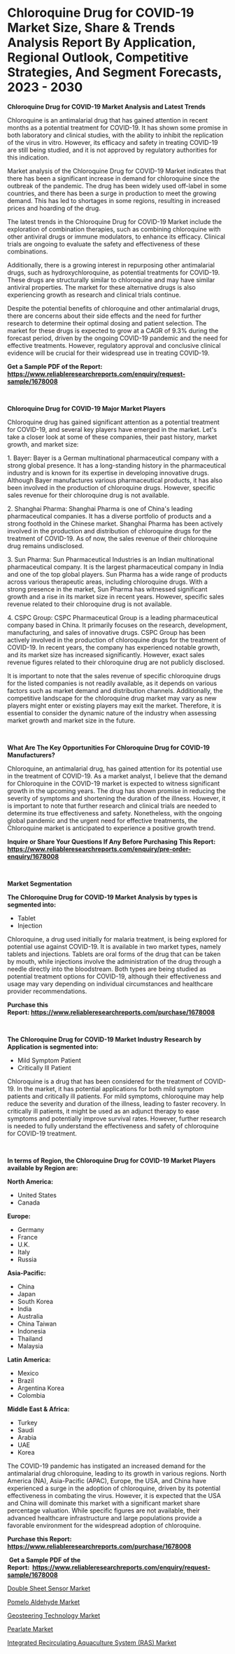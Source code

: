 <p><h1>Chloroquine Drug for COVID-19 Market Size, Share & Trends Analysis Report By Application, Regional Outlook, Competitive Strategies, And Segment Forecasts, 2023 - 2030</h1></p><p><strong>Chloroquine Drug for COVID-19 Market Analysis and Latest Trends</strong></p>
<p><p>Chloroquine is an antimalarial drug that has gained attention in recent months as a potential treatment for COVID-19. It has shown some promise in both laboratory and clinical studies, with the ability to inhibit the replication of the virus in vitro. However, its efficacy and safety in treating COVID-19 are still being studied, and it is not approved by regulatory authorities for this indication.</p><p>Market analysis of the Chloroquine Drug for COVID-19 Market indicates that there has been a significant increase in demand for chloroquine since the outbreak of the pandemic. The drug has been widely used off-label in some countries, and there has been a surge in production to meet the growing demand. This has led to shortages in some regions, resulting in increased prices and hoarding of the drug.</p><p>The latest trends in the Chloroquine Drug for COVID-19 Market include the exploration of combination therapies, such as combining chloroquine with other antiviral drugs or immune modulators, to enhance its efficacy. Clinical trials are ongoing to evaluate the safety and effectiveness of these combinations.</p><p>Additionally, there is a growing interest in repurposing other antimalarial drugs, such as hydroxychloroquine, as potential treatments for COVID-19. These drugs are structurally similar to chloroquine and may have similar antiviral properties. The market for these alternative drugs is also experiencing growth as research and clinical trials continue.</p><p>Despite the potential benefits of chloroquine and other antimalarial drugs, there are concerns about their side effects and the need for further research to determine their optimal dosing and patient selection. The market for these drugs is expected to grow at a CAGR of 9.3% during the forecast period, driven by the ongoing COVID-19 pandemic and the need for effective treatments. However, regulatory approval and conclusive clinical evidence will be crucial for their widespread use in treating COVID-19.</p></p>
<p><strong>Get a Sample PDF of the Report:&nbsp; <a href="https://www.reliableresearchreports.com/enquiry/request-sample/1678008">https://www.reliableresearchreports.com/enquiry/request-sample/1678008</a></strong></p>
<p>&nbsp;</p>
<p><strong>Chloroquine Drug for COVID-19 Major Market Players</strong></p>
<p><p>Chloroquine drug has gained significant attention as a potential treatment for COVID-19, and several key players have emerged in the market. Let's take a closer look at some of these companies, their past history, market growth, and market size:</p><p>1. Bayer: Bayer is a German multinational pharmaceutical company with a strong global presence. It has a long-standing history in the pharmaceutical industry and is known for its expertise in developing innovative drugs. Although Bayer manufactures various pharmaceutical products, it has also been involved in the production of chloroquine drugs. However, specific sales revenue for their chloroquine drug is not available.</p><p>2. Shanghai Pharma: Shanghai Pharma is one of China's leading pharmaceutical companies. It has a diverse portfolio of products and a strong foothold in the Chinese market. Shanghai Pharma has been actively involved in the production and distribution of chloroquine drugs for the treatment of COVID-19. As of now, the sales revenue of their chloroquine drug remains undisclosed.</p><p>3. Sun Pharma: Sun Pharmaceutical Industries is an Indian multinational pharmaceutical company. It is the largest pharmaceutical company in India and one of the top global players. Sun Pharma has a wide range of products across various therapeutic areas, including chloroquine drugs. With a strong presence in the market, Sun Pharma has witnessed significant growth and a rise in its market size in recent years. However, specific sales revenue related to their chloroquine drug is not available.</p><p>4. CSPC Group: CSPC Pharmaceutical Group is a leading pharmaceutical company based in China. It primarily focuses on the research, development, manufacturing, and sales of innovative drugs. CSPC Group has been actively involved in the production of chloroquine drugs for the treatment of COVID-19. In recent years, the company has experienced notable growth, and its market size has increased significantly. However, exact sales revenue figures related to their chloroquine drug are not publicly disclosed.</p><p>It is important to note that the sales revenue of specific chloroquine drugs for the listed companies is not readily available, as it depends on various factors such as market demand and distribution channels. Additionally, the competitive landscape for the chloroquine drug market may vary as new players might enter or existing players may exit the market. Therefore, it is essential to consider the dynamic nature of the industry when assessing market growth and market size in the future.</p></p>
<p>&nbsp;</p>
<p><strong>What Are The Key Opportunities For Chloroquine Drug for COVID-19 Manufacturers?</strong></p>
<p><p>Chloroquine, an antimalarial drug, has gained attention for its potential use in the treatment of COVID-19. As a market analyst, I believe that the demand for Chloroquine in the COVID-19 market is expected to witness significant growth in the upcoming years. The drug has shown promise in reducing the severity of symptoms and shortening the duration of the illness. However, it is important to note that further research and clinical trials are needed to determine its true effectiveness and safety. Nonetheless, with the ongoing global pandemic and the urgent need for effective treatments, the Chloroquine market is anticipated to experience a positive growth trend.</p></p>
<p><strong>Inquire or Share Your Questions If Any Before Purchasing This Report: <a href="https://www.reliableresearchreports.com/enquiry/pre-order-enquiry/1678008">https://www.reliableresearchreports.com/enquiry/pre-order-enquiry/1678008</a></strong></p>
<p>&nbsp;</p>
<p><strong>Market Segmentation</strong></p>
<p><strong>The Chloroquine Drug for COVID-19 Market Analysis by types is segmented into:</strong></p>
<p><ul><li>Tablet</li><li>Injection</li></ul></p>
<p><p>Chloroquine, a drug used initially for malaria treatment, is being explored for potential use against COVID-19. It is available in two market types, namely tablets and injections. Tablets are oral forms of the drug that can be taken by mouth, while injections involve the administration of the drug through a needle directly into the bloodstream. Both types are being studied as potential treatment options for COVID-19, although their effectiveness and usage may vary depending on individual circumstances and healthcare provider recommendations.</p></p>
<p><strong>Purchase this Report:&nbsp;<a href="https://www.reliableresearchreports.com/purchase/1678008">https://www.reliableresearchreports.com/purchase/1678008</a></strong></p>
<p>&nbsp;</p>
<p><strong>The Chloroquine Drug for COVID-19 Market Industry Research by Application is segmented into:</strong></p>
<p><ul><li>Mild Symptom Patient</li><li>Critically Ill Patient</li></ul></p>
<p><p>Chloroquine is a drug that has been considered for the treatment of COVID-19. In the market, it has potential applications for both mild symptom patients and critically ill patients. For mild symptoms, chloroquine may help reduce the severity and duration of the illness, leading to faster recovery. In critically ill patients, it might be used as an adjunct therapy to ease symptoms and potentially improve survival rates. However, further research is needed to fully understand the effectiveness and safety of chloroquine for COVID-19 treatment.</p></p>
<p>&nbsp;</p>
<p><strong>In terms of Region, the Chloroquine Drug for COVID-19 Market Players available by Region are:</strong></p>
<p>
    <p> <strong> North America: </strong>
        <ul>
            <li>United States</li>
            <li>Canada</li>
        </ul>
        </p> 
    <p> <strong> Europe: </strong>
        <ul>
            <li>Germany</li>
            <li>France</li>
            <li>U.K.</li>
            <li>Italy</li>
            <li>Russia</li>
        </ul>
        </p> 
    <p> <strong> Asia-Pacific: </strong>
        <ul>
            <li>China</li>
            <li>Japan</li>
            <li>South Korea</li>
            <li>India</li>
            <li>Australia</li>
            <li>China Taiwan</li>
            <li>Indonesia</li>
            <li>Thailand</li>
            <li>Malaysia</li>
        </ul>
        </p> 
    <p> <strong> Latin America: </strong>
        <ul>
            <li>Mexico</li>
            <li>Brazil</li>
            <li>Argentina Korea</li>
            <li>Colombia</li>
        </ul>
        </p> 
    <p> <strong> Middle East & Africa: </strong>
        <ul>
            <li>Turkey</li>
            <li>Saudi</li>
            <li>Arabia</li>
            <li>UAE</li>
            <li>Korea</li>
        </ul>
    </p>
    </p>
<p><p>The COVID-19 pandemic has instigated an increased demand for the antimalarial drug chloroquine, leading to its growth in various regions. North America (NA), Asia-Pacific (APAC), Europe, the USA, and China have experienced a surge in the adoption of chloroquine, driven by its potential effectiveness in combating the virus. However, it is expected that the USA and China will dominate this market with a significant market share percentage valuation. While specific figures are not available, their advanced healthcare infrastructure and large populations provide a favorable environment for the widespread adoption of chloroquine.</p></p>
<p><strong>Purchase this Report: <a href="https://www.reliableresearchreports.com/purchase/1678008">https://www.reliableresearchreports.com/purchase/1678008</a></strong></p>
<p>&nbsp;<strong>Get a Sample PDF of the Report:&nbsp;&nbsp;<a href="https://www.reliableresearchreports.com/enquiry/request-sample/1678008">https://www.reliableresearchreports.com/enquiry/request-sample/1678008</a></strong></p>
<p><strong></strong></p>
<p><p><a href="https://www.linkedin.com/pulse/decoding-double-sheet-sensor-market-deep-dive-latest-trends/">Double Sheet Sensor Market</a></p><p><a href="https://www.linkedin.com/pulse/pomelo-aldehyde-market-insights-players-forecast-till/">Pomelo Aldehyde Market</a></p><p><a href="https://medium.com/@lilliandach2023/geosteering-technology-market-size-cagr-trends-2024-2030-8b98a88e2f0d">Geosteering Technology Market</a></p><p><a href="https://www.linkedin.com/pulse/pearlate-market-challenges-opportunities-growth-drivers/">Pearlate Market</a></p><p><a href="https://medium.com/@magaliortiz1955/integrated-recirculating-aquaculture-system-ras-market-size-market-outlook-and-market-forecast-92be07510be9">Integrated Recirculating Aquaculture System (RAS) Market</a></p></p>